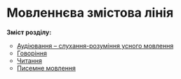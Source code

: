 # Мовленнєва змістова лінія

<p><b>Зміст розділу:</b></p>
<ul type="circle">
<li><a href="http://ukrmon14.ed-era.com/4/audiyuvannya.html">Аудіювання – слухання-розуміння усного мовлення</a></li>
<li><a href="http://ukrmon14.ed-era.com/4/govorinnya.html">Говоріння</a></li>
<li><a href="http://ukrmon14.ed-era.com/4/chiannya.html">Читання</a></li>
<li><a href="http://ukrmon14.ed-era.com/4/pisemne_movlennya.html">Писемне мовлення</a></li>
</ul>